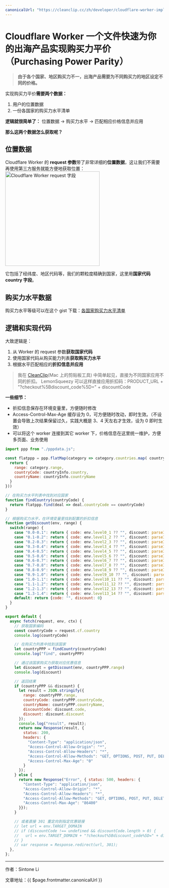 ```yaml
---
canonicalUrl: "https://cleanclip.cc/zh/developer/cloudflare-worker-implements-purchasing-power-parity/"
---
```


# Cloudflare Worker 一个文件快速为你的出海产品实现购买力平价（Purchasing Power Parity）

> **由于各个国家、地区购买力不一，出海产品需要为不同购买力的地区设定不同的价格。**

实现购买力平价**需要两个数据：**

1. 用户的位置数据
2. 一份各国家的购买力水平清单

**逻辑就很简单了：**
位置数据 -> 购买力水平 -> 匹配相应价格信息并应用

**那么这两个数据怎么获取呢？**

## 位置数据
Cloudflare Worker 的 **request 参数**带了非常详细的**位置数据**，这让我们不需要再使用第三方服务就能方便地获取位置：
<img alt="Cloudflare Worker request 字段" src="https://github.com/auv1107/blug/assets/2681464/7984b53b-4609-4835-8b7f-068819fec18a" width="300px"/>

它包括了经纬度、地区代码等，我们的颗粒度精确到国家，这里用**国家代码 country 字段**。

## 购买力水平数据
购买力水平等级可以在这个 gist 下载：[各国家购买力水平清单](https://gist.github.com/auv1107/999c97a62338833f93b6c3cc5ae08ce8.js)

## 逻辑和实现代码
大致逻辑是：
1. 从 Worker 的 request 参数**获取国家代码**
2. 使用国家代码从购买能力列表**获取购买力水平**
3. 根据水平匹配相应的**折扣信息并应用**

> 我在 [CleanClip](https://cleanclip.cc)(Mac 上的剪贴板工具) 中简单起见，直接为不同国家应用不同的折扣。
> LemonSqueezy 可以这样直接应用折扣码：PRODUCT_URL + "?checkout%5Bdiscount_code%5D=" + discountCode

**一些细节：**
- 折扣信息保存在环境变量里，方便随时修改
- Access-Control-Max-Age 缓存设为 0，可方便随时改动，即时生效。（不设置会导致上次结果保留过久，实践大概是 3、4 天左右才生效，设为 0 即时生效）
- 可以将这个 worker 连接到其它 worker 下，价格信息在这里统一维护，方便多页面、业务使用

```js
import ppp from "./pppdata.js";

const flatppp = ppp.flatMap(category => category.countries.map( countryInfo => {
  return {
    range: category.range,
    countryCode: countryInfo.country,
    countryName: countryInfo.countryName
  }
}))

// 在购买力水平列表中找到对应国家
function findCountry(countryCode) {
  return flatppp.find(deal => deal.countryCode == countryCode)
}

// 根据购买力水平，在环境变量里找到配置的折扣信息
function getDiscount(env, range) {
  switch(range) {
    case "0.0-0.1": return { code: env.level0_1 ?? "", discount: parseInt(env.level0_1_discount ?? "0") ?? 0 }
    case "0.1-0.2": return { code: env.level1_2 ?? "", discount: parseInt(env.level1_2_discount ?? "0") ?? 0 }
    case "0.2-0.3": return { code: env.level2_3 ?? "", discount: parseInt(env.level2_3_discount ?? "0") ?? 0 }
    case "0.3-0.4": return { code: env.level3_4 ?? "", discount: parseInt(env.level3_4_discount ?? "0") ?? 0 }
    case "0.4-0.5": return { code: env.level4_5 ?? "", discount: parseInt(env.level4_5_discount ?? "0") ?? 0 }
    case "0.5-0.6": return { code: env.level5_6 ?? "", discount: parseInt(env.level5_6_discount ?? "0") ?? 0 }
    case "0.6-0.7": return { code: env.level6_7 ?? "", discount: parseInt(env.level6_7_discount ?? "0") ?? 0 }
    case "0.7-0.8": return { code: env.level7_8 ?? "", discount: parseInt(env.level7_8_discount ?? "0") ?? 0 }
    case "0.8-0.9": return { code: env.level8_9 ?? "", discount: parseInt(env.level8_9_discount ?? "0") ?? 0 }
    case "0.9-1.0": return { code: env.level9_10 ?? "", discount: parseInt(env.level9_10_discount ?? "0") ?? 0 }
    case "1.0-1.1": return { code: env.level10_11 ?? "", discount: parseInt(env.level10_11_discount ?? "0") ?? 0 }
    case "1.1-1.2": return { code: env.level11_12 ?? "", discount: parseInt(env.level11_12_discount ?? "0") ?? 0 }
    case "1.2-1.3": return { code: env.level12_13 ?? "", discount: parseInt(env.level12_13_discount ?? "0") ?? 0 }
    case "1.3-1.4": return { code: env.level13_14 ?? "", discount: parseInt(env.level13_14_discount ?? "0") ?? 0 }
    default: return {code: "", discount: 0}
  }
}

export default {
  async fetch(request, env, ctx) {
    // 获取国家编码
    const countryCode = request.cf.country
    console.log(countryCode)

    // 在购买力列表中找到该国家
    let countryPPP = findCountry(countryCode)
    console.log("find", countryPPP)

    // 通过该国家购买力获取对应优惠信息
    let discount = getDiscount(env, countryPPP.range)
    console.log(discount)

    // 返回结果
    if (countryPPP && discount) {
      let result = JSON.stringify({
        range: countryPPP.range,
        countryCode: countryPPP.countryCode,
        countryName: countryPPP.countryName,
        discountCode: discount.code,
        discount: discount.discount
      });
      console.log("result", result);
      return new Response(result, {
        status: 200,
        headers: {
          "Content-Type": "application/json",
          "Access-Control-Allow-Origin": "*",
          "Access-Control-Allow-Headers": "*",
          "Access-Control-Allow-Methods": "GET, OPTIONS, POST, PUT, DELETE",
          "Access-Control-Max-Age": "0"
        }
      });
    } else {
      return new Response("Error", { status: 500, headers: {
        "Content-Type": "application/json",
        "Access-Control-Allow-Origin": "*",
        "Access-Control-Allow-Headers": "*",
        "Access-Control-Allow-Methods": "GET, OPTIONS, POST, PUT, DELETE",
        "Access-Control-Max-Age": "86400"
      }});
    }

    // 或者直接 301 重定向到指定优惠链接
    // let url = env.TARGET_DOMAIN
    // if (discountCode !== undefined && discountCode.length > 0) {
    //   url = env.TARGET_DOMAIN + "?checkout%5Bdiscount_code%5D=" + discountCode
    // }
    // var response = Response.redirect(url, 301);
  },
};
```


---

作者：Sintone Li

文章地址：{{ $page.frontmatter.canonicalUrl }}
